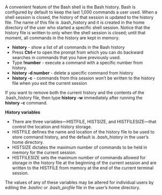 A convenient feature of the Bash shell is the Bash history. Bash is configured by default to keep the last 1,000 commands a user used. When a shell session is closed, the history of that session is updated to the history file. The name of this file is .bash_history and it is created in the home directory of the user who started a specific shell session. Notice that the history file is written to only when the shell session is closed; until that moment, all commands in the history are kept in memory.

- **history** - show a list of all commands in the Bash history
- Press **Ctrl-r** to open the prompt from which you can do backward searches in commands that you have previously used.
- Type **!number** - execute a command with a specific number from history.
- **history -d number** - delete a specific command from history
- **history -c** - commands from this session won’t be written to the history file when you exit the current session

If you want to remove both the current history and the contents of the .bash_history file, then type **history -w** immediately after running the **history -c** command.

**History variables**

- There are three variables—HISTFILE, HISTSIZE, and HISTFILESIZE—that control the location and history storage. 
- HISTFILE defines the name and location of the history file to be used to store command history, and the default is _.bash_history_ in the user’s home directory. 
- HISTSIZE dictates the maximum number of commands to be held in memory for the current session. 
- HISTFILESIZE sets the maximum number of commands allowed for storage in the history file at the beginning of the current session and are written to the HISTFILE from memory at the end of the current terminal session.

The values of any of these variables may be altered for individual users by editing the _.bashrc_ or _.bash_profile_ file in the user’s home directory.